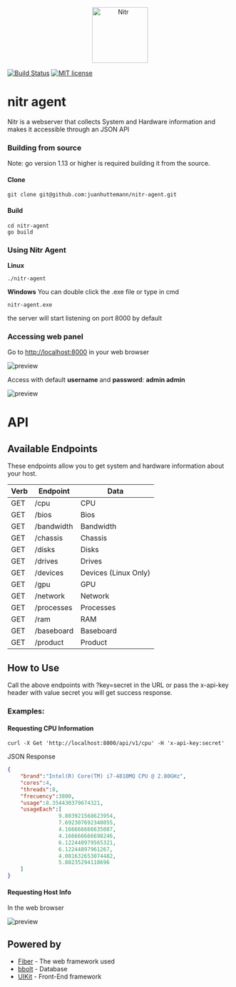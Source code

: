 <p align="center">
    <img alt="Nitr" height="125" src="https://raw.githubusercontent.com/juanhuttemann/nitr-agent/master/app/assets/images/logo.png" style="max-width:100%;">
    <br>
</p>

[![Build Status](https://travis-ci.org/juanhuttemann/nitr-agent.svg?branch=master)](https://travis-ci.org/juanhuttemann/nitr-agent)
[![MIT license](https://img.shields.io/badge/License-MIT-blue.svg)](https://github.com/juanhuttemann/nitr-agent/blob/master/LICENSE)

# nitr agent
Nitr is a webserver that collects System and Hardware information and makes it accessible through an JSON API

### Building from source
Note: go version 1.13 or higher is required building it from the source.

#### Clone
```
git clone git@github.com:juanhuttemann/nitr-agent.git
```
#### Build
```
cd nitr-agent
go build
```

### Using Nitr Agent

**Linux**
```
./nitr-agent
```

**Windows**
You can double click the .exe file or type in cmd
```
nitr-agent.exe
```
the server will start listening on port 8000 by default

### Accessing web panel
Go to [http://localhost:8000](http://localhost:8000) in your web browser

![preview](https://raw.githubusercontent.com/juanhuttemann/nitr-agent/master/images/login-web.png)

Access with default **username** and **password**: **admin admin**

![preview](https://raw.githubusercontent.com/juanhuttemann/nitr-agent/master/images/panel-web.png)

# API

## Available Endpoints

These endpoints allow you to get system and hardware information about your host.

| Verb   | Endpoint                      | Data                         |
|--------|-------------------------------|------------------------------|
|GET     | /cpu                          | CPU                          |
|GET     | /bios                         | Bios                         |
|GET     | /bandwidth                    | Bandwidth                    |
|GET     | /chassis                      | Chassis                      |
|GET     | /disks                        | Disks                        |
|GET     | /drives                       | Drives                       |
|GET     | /devices                      | Devices (Linux Only)         |
|GET     | /gpu                          | GPU                          |
|GET     | /network                      | Network                      |
|GET     | /processes                    | Processes                    |
|GET     | /ram                          | RAM                          |
|GET     | /baseboard                    | Baseboard                    |
|GET     | /product                      | Product                      |


## How to Use

Call the above endpoints with ?key=secret in the URL or pass the x-api-key header with value secret you will get success response.

### Examples:

#### Requesting CPU Information

```
curl -X Get 'http://localhost:8000/api/v1/cpu' -H 'x-api-key:secret'
```
JSON Response

```json
{
	"brand":"Intel(R) Core(TM) i7-4810MQ CPU @ 2.80GHz",
	"cores":4,
	"threads":8,
	"frecuency":3800,
	"usage":8.354430379674321,
	"usageEach":[
				9.803921568623954,
				7.692307692348055,
				4.166666666635087,
				4.166666666698246,
				6.122448979565321,
				6.12244897961267,
				4.081632653074482,
				5.88235294118696
	]
}
```

#### Requesting Host Info

In the web browser

![preview](https://raw.githubusercontent.com/juanhuttemann/nitr-agent/master/images/browser-api.png)

## Powered by

* [Fiber](https://gofiber.io/) - The web framework used
* [bbolt](https://github.com/etcd-io/bbolt) - Database
* [UIKit](https://getuikit.com/) - Front-End framework
